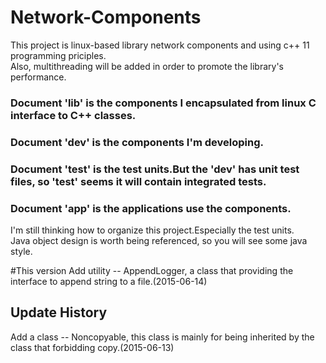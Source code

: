 # Network-Components

This project is linux-based library network components and using c++ 11 programming priciples.<br/>
Also, multithreading will be added in order to promote the library's performance.<br/>

### Document 'lib' is the components I encapsulated from linux C interface to C++ classes.<br/>
### Document 'dev' is the components I'm developing.<br/>
### Document 'test' is the test units.But the 'dev' has unit test files, so 'test' seems it will contain integrated tests.<br/>
### Document 'app' is the applications use the components.<br/>

I'm still thinking how to organize this project.Especially the test units.<br/>
Java object design is worth being referenced, so you will see some java style.<br/>

#This version
Add utility -- AppendLogger, a class that providing the interface to append string to a file.(2015-06-14)<br/>

## Update History
Add a class -- Noncopyable, this class is mainly for being inherited by the class that forbidding copy.(2015-06-13)<br/>
